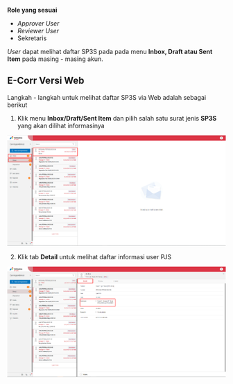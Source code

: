 **Role yang sesuai**

- *Approver User*
- *Reviewer User*
- Sekretaris

*User* dapat melihat daftar SP3S pada pada menu **Inbox, Draft atau Sent Item** pada masing - masing akun.

## **E-Corr Versi Web**

Langkah - langkah untuk melihat daftar SP3S via Web adalah sebagai berikut

1. Klik menu **Inbox/Draft/Sent Item** dan pilih salah satu surat jenis **SP3S** yang akan dilihat informasinya

![gambar](SP3S/SP3S_Web/SP33.png)

2. Klik tab **Detail** untuk melihat daftar informasi user PJS 

![gambar](SP3S/SP3S_Web/SP35.png)



